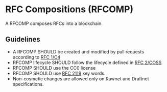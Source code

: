 RFC Compositions (RFCOMP)
================

A RFCOMP composes RFCs into a blockchain.

## Guidelines

* A RFCOMP SHOULD be created and modified by pull requests according to [RFC 1/C4](1/README.md)
* RFCOMP lifecycle SHOULD follow the lifecycle defined in [RFC 2/COSS](2/README.md)
* RFCOMP SHOULD use the CC0 license
* RFCOMP SHOULD use [RFC 2119](http://tools.ietf.org/html/rfc2119) key words.
* Non-cosmetic changes are allowed only on Rawnet and Draftnet specifications.
